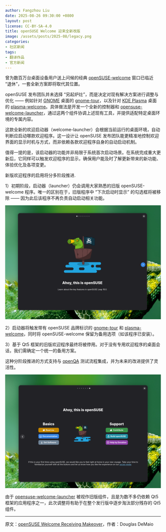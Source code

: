 ```yaml
---
author: Fangzhou Liu
date: 2025-08-26 09:30:00 +0800
layout: post
license: CC-BY-SA-4.0
title: openSUSE Welcome 迎来全新改版
image: /assets/posts/2025-08/legacy.png
categories:
- 社区新闻
tags:
- 翻译作品
- 官方新闻
---
```


曾为数百万台桌面设备用户送上问候的经典 [openSUSE-welcome](https://github.com/openSUSE/openSUSE-welcome) 窗口已临近 “退休”，一套全新方案即将取代其位置。

openSUSE 发布团队并未选择 “另起炉灶”，而是决定对现有解决方案进行调整与优化 —— 例如针对 [GNOME](https://www.gnome.org/) 桌面的 [gnome-tour](https://github.com/openSUSE/gnome-tour)，以及针对 [KDE Plasma](https://kde.org/) 桌面的 [plasma-welcome](https://invent.kde.org/plasma/plasma-welcome)。具体做法是开发一个全新的控制器和 [opensuse-welcome-launcher](https://build.opensuse.org/package/show/X11:Utilities/opensuse-welcome-launcher)，通过这两个组件协调上述现有工具，并提供适配特定桌面环境的专属内容。

这款全新的欢迎启动器（welcome-launcher）会根据当前运行的桌面环境，自动判断应启动哪款欢迎程序。这一设计让 openSUSE 发布团队能更精准地控制欢迎界面的显示时机与方式，而非依赖各款欢迎程序自身的自动启动机制。

值得一提的是，该启动器的功能并非局限于系统首次启动场景。在系统完成重大更新后，它同样可以触发欢迎程序的显示，确保用户能及时了解更新带来的新功能、体验优化及各项变更。

新版欢迎程序的启用将分多阶段推进.

1）初期阶段，启动器（launcher）仍会调用大家熟悉的旧版 openSUSE-welcome 程序。唯一的区别在于，旧版程序中 “下次启动时显示” 的勾选框将被移除 —— 因为此后该程序不再负责自动启动相关功能。

![Geeko](/assets/posts/2025-08/welcome.png)

2）启动器将触发带有 openSUSE 品牌标识的 [gnome-tour](https://github.com/openSUSE/gnome-tour) 和 [plasma-welcome](https://invent.kde.org/plasma/plasma-welcome)，同时将 openSUSE-welcome 保留为备用选项（如该程序已安装）。

3）基于 Qt5 框架的旧版欢迎程序最终将被停用。对于没有专用欢迎程序的桌面会话，我们需确定一个统一的备用方案。

这种分阶段推进的方式支持与 [openQA](https://openqa.opensuse.org/) 测试流程集成，并为未来的改进提供了灵活性。

![Geeko](/assets/posts/2025-08/welcome1.png)

由于 [opensuse-welcome-launcher](https://build.opensuse.org/package/show/X11:Utilities/opensuse-welcome-launcher) 被视作旧版组件，且是为数不多仍依赖 Qt5 框架的应用程序之一，此次调整将有助于在整个发行版中逐步淘汰部分残存的 Qt5 组件。

---
原文：[openSUSE Welcome Receiving Makeover](https://news.opensuse.org/2025/08/21/os-welcome-makeover/)，作者：Douglas DeMaio
